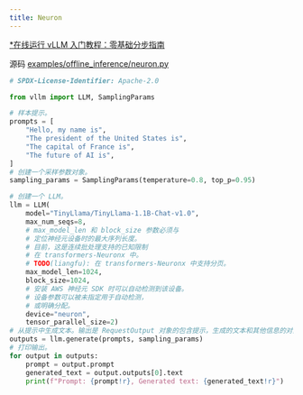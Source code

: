 ```yaml
---
title: Neuron
---
```


[\*在线运行 vLLM 入门教程：零基础分步指南](https://openbayes.com/console/public/tutorials/rXxb5fZFr29?utm_source=vLLM-CNdoc&utm_medium=vLLM-CNdoc-V1&utm_campaign=vLLM-CNdoc-V1-25ap)

源码 [examples/offline_inference/neuron.py](https://github.com/vllm-project/vllm/blob/main/examples/offline_inference/neuron.py)

```python
# SPDX-License-Identifier: Apache-2.0

from vllm import LLM, SamplingParams

# 样本提示。
prompts = [
    "Hello, my name is",
    "The president of the United States is",
    "The capital of France is",
    "The future of AI is",
]
# 创建一个采样参数对象。
sampling_params = SamplingParams(temperature=0.8, top_p=0.95)

# 创建一个 LLM。
llm = LLM(
    model="TinyLlama/TinyLlama-1.1B-Chat-v1.0",
    max_num_seqs=8,
    # max_model_len 和 block_size 参数必须与
    # 定位神经元设备时的最大序列长度。
    # 目前，这是连续批处理支持的已知限制
    # 在 transformers-Neuronx 中。
    # TODO(liangfu): 在 transformers-Neuronx 中支持分页。
    max_model_len=1024,
    block_size=1024,
    # 安装 AWS 神经元 SDK 时可以自动检测到该设备。
    # 设备参数可以被未指定用于自动检测，
    # 或明确分配。
    device="neuron",
    tensor_parallel_size=2)
# 从提示中生成文本。输出是 RequestOutput 对象的包含提示，生成的文本和其他信息的对象列表。
outputs = llm.generate(prompts, sampling_params)
# 打印输出。
for output in outputs:
    prompt = output.prompt
    generated_text = output.outputs[0].text
    print(f"Prompt: {prompt!r}, Generated text: {generated_text!r}")

```
